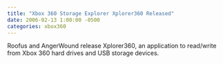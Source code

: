 ```yaml
---
title: "Xbox 360 Storage Explorer Xplorer360 Released"
date: 2006-02-13 1:00:00 -0500
categories: xbox360
---
```


Roofus and AngerWound release Xplorer360, an application to read/write from Xbox 360 hard drives and USB storage devices.